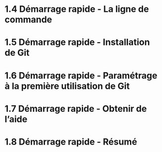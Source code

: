 # 1.4 Démarrage rapide - La ligne de commande
# 1.5 Démarrage rapide - Installation de Git
# 1.6 Démarrage rapide - Paramétrage à la première utilisation de Git
# 1.7 Démarrage rapide - Obtenir de l’aide
# 1.8 Démarrage rapide - Résumé